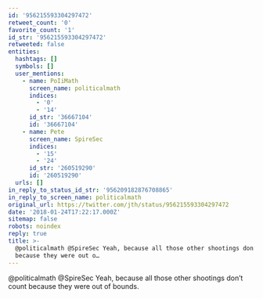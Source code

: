 ```yaml
---
id: '956215593304297472'
retweet_count: '0'
favorite_count: '1'
id_str: '956215593304297472'
retweeted: false
entities:
  hashtags: []
  symbols: []
  user_mentions:
    - name: PoIiMath
      screen_name: politicalmath
      indices:
        - '0'
        - '14'
      id_str: '36667104'
      id: '36667104'
    - name: Pete
      screen_name: SpireSec
      indices:
        - '15'
        - '24'
      id_str: '260519290'
      id: '260519290'
  urls: []
in_reply_to_status_id_str: '956209182876708865'
in_reply_to_screen_name: politicalmath
original_url: https://twitter.com/jth/status/956215593304297472
date: '2018-01-24T17:22:17.000Z'
sitemap: false
robots: noindex
reply: true
title: >-
  @politicalmath @SpireSec Yeah, because all those other shootings don’t count
  because they were out o…
---
```


@politicalmath @SpireSec Yeah, because all those other shootings don’t count because they were out of bounds.
